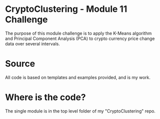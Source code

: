 # CryptoClustering - Module 11 Challenge

The purpose of this module challenge is to apply the K-Means algorithm and Principal Component Analysis (PCA) to crypto currency price change data over several intervals.

# Source

All code is based on templates and examples provided, and is my work.

# Where is the code?

The single module is in the top level folder of my "CryptoClustering" repo.